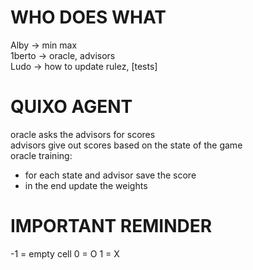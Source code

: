 # WHO DOES WHAT

Alby -> min max   
1berto -> oracle, advisors   
Ludo -> how to update rulez, [tests]   


# QUIXO AGENT

oracle asks the advisors for scores   
advisors give out scores based on the state of the game   
oracle training:
 - for each state and advisor save the score
 - in the end update the weights 

 # IMPORTANT REMINDER
 -1 = empty cell
 0  = O
 1  = X